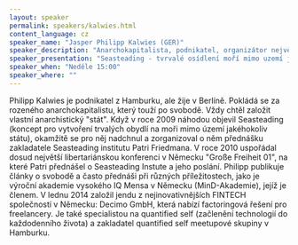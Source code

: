 ```yaml
---
layout: speaker
permalink: speakers/kalwies.html
content_language: cz
speaker_name: "Jasper Philipp Kalwies (GER)"
speaker_description: "Anarchokapitalista, podnikatel, organizátor největší libertariánské konference v Německu"
speaker_presentation: "Seasteading - tvrvalé osídlení moří mimo uzemí jakéhokoliv státu"
speaker_when: "Neděle 15:00"
speaker_where: ""
---
```


Philipp Kalwies je podnikatel z Hamburku, ale žije v Berlíně. Pokládá se za rozeného anarchokapitalistu, který touží po svobodě. Vždy chtěl založit vlastní anarchistický "stát". Když v roce 2009 náhodou objevil Seasteading (koncept pro vytvoření trvalých obydlí na moři mimo území jakéhokoliv státu), okamžitě se pro něj nadchnul a zorganizoval o něm přednášku zakladatele Seasteading institutu Patri Friedmana. V roce 2010 uspořádal dosud největší libertariánskou konferenci v Německu "Große Freiheit 01", na které Patri přednášel o Seasteading Instute a jeho poslání. Philipp publikuje články o svobodě a často přednáši při různých příležitostech, jako je výroční akademie vysokého IQ Mensa v Německu (MinD-Akademie), jejíž je členem. V lednu 2014 založil jendu z nejinovativnějších FINTECH společností v Německu: Decimo GmbH, která nabízí factoringová řešení pro freelancery. Je také specialistou na quantified self (začlenění technologií do každodenního života) a zakladatel quantified self meetupové skupiny v Hamburku.
